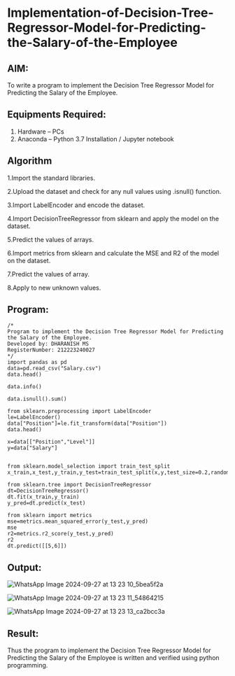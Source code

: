 # Implementation-of-Decision-Tree-Regressor-Model-for-Predicting-the-Salary-of-the-Employee

## AIM:
To write a program to implement the Decision Tree Regressor Model for Predicting the Salary of the Employee.

## Equipments Required:
1. Hardware – PCs
2. Anaconda – Python 3.7 Installation / Jupyter notebook

## Algorithm
1.Import the standard libraries.

2.Upload the dataset and check for any null values using .isnull() function.

3.Import LabelEncoder and encode the dataset.

4.Import DecisionTreeRegressor from sklearn and apply the model on the dataset.

5.Predict the values of arrays.

6.Import metrics from sklearn and calculate the MSE and R2 of the model on the dataset.

7.Predict the values of array.

8.Apply to new unknown values.

## Program:
```
/*
Program to implement the Decision Tree Regressor Model for Predicting the Salary of the Employee.
Developed by: DHARANISH MS
RegisterNumber: 212223240027
*/
import pandas as pd
data=pd.read_csv("Salary.csv")
data.head()

data.info()

data.isnull().sum()

from sklearn.preprocessing import LabelEncoder
le=LabelEncoder()
data["Position"]=le.fit_transform(data["Position"])
data.head()

x=data[["Position","Level"]]
y=data["Salary"]


from sklearn.model_selection import train_test_split
x_train,x_test,y_train,y_test=train_test_split(x,y,test_size=0.2,random_state=2)

from sklearn.tree import DecisionTreeRegressor
dt=DecisionTreeRegressor()
dt.fit(x_train,y_train)
y_pred=dt.predict(x_test)

from sklearn import metrics
mse=metrics.mean_squared_error(y_test,y_pred)
mse
r2=metrics.r2_score(y_test,y_pred)
r2
dt.predict([[5,6]])
```

## Output:

![WhatsApp Image 2024-09-27 at 13 23 10_5bea5f2a](https://github.com/user-attachments/assets/7d63c0ef-81cb-4777-920c-6dcecc4520a9)

![WhatsApp Image 2024-09-27 at 13 23 11_54864215](https://github.com/user-attachments/assets/0485d80d-03cc-4171-a348-f76245c5e003)

![WhatsApp Image 2024-09-27 at 13 23 13_ca2bcc3a](https://github.com/user-attachments/assets/3376dd73-d0a8-4f6b-b36b-96c0691a2572)



## Result:
Thus the program to implement the Decision Tree Regressor Model for Predicting the Salary of the Employee is written and verified using python programming.
